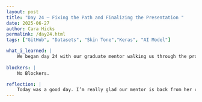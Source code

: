 ```yaml
---
layout: post
title: "Day 24 – Fixing the Path and Finalizing the Presentation "
date: 2025-06-27
author: Cara Hicks
permalink: /day24.html
tags: ["GitHub", "Datasets", "Skin Tone","Keras", "AI Model"]

what_i_learned: |
    We began day 24 with our graduate mentor walking us through the problem we had identified and been working on throughout the week. She confirmed that we were on the right track but pointed out that the issue was due to an incorrect file path in the code. Next, we started working on our weekly presentation, filling in our slides and organizing our content. After lunch, we practiced the presentation together before splitting up to record it on Zoom. Later in the day, we returned to our model code, carefully reviewing each section before running it again to ensure everything was functioning correctly. As always, we ended the day by writing our daily blog post.
    
blockers: |
    No Blockers.

reflection: |
    Today was a good day. I’m really glad our mentor is back from her conference, we definitely missed having her around. Even though she was available to contact while she was away, it’s just so much easier and more efficient to get support in person. The biggest issue we faced was a coding error, and once she explained it, everything made a lot more sense. I’m also looking forward to next week—my birthday is on Tuesday!
---
```

